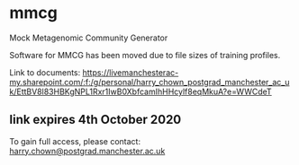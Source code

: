 # mmcg
Mock Metagenomic Community Generator

Software for MMCG has been moved due to file sizes of training profiles.

Link to documents: https://livemanchesterac-my.sharepoint.com/:f:/g/personal/harry_chown_postgrad_manchester_ac_uk/EttBV8l83HBKgNPL1Rxr1IwB0XbfcamIhHHcylf8eqMkuA?e=WWCdeT
## link expires 4th October 2020

To gain full access, please contact: harry.chown@postgrad.manchester.ac.uk
